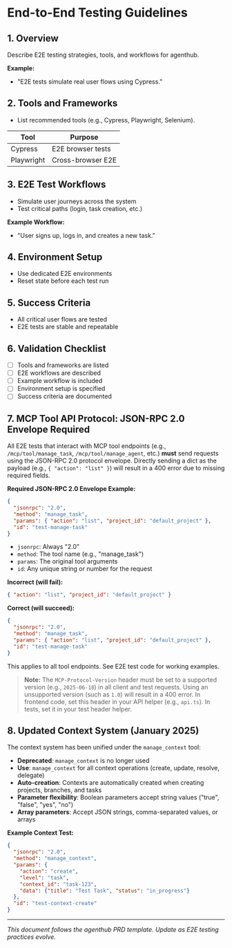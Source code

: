 # End-to-End Testing Guidelines

## 1. Overview
Describe E2E testing strategies, tools, and workflows for agenthub.

**Example:**
- "E2E tests simulate real user flows using Cypress."

## 2. Tools and Frameworks
- List recommended tools (e.g., Cypress, Playwright, Selenium).

| Tool       | Purpose           |
|------------|------------------|
| Cypress    | E2E browser tests |
| Playwright | Cross-browser E2E|

## 3. E2E Test Workflows
- Simulate user journeys across the system
- Test critical paths (login, task creation, etc.)

**Example Workflow:**
- "User signs up, logs in, and creates a new task."

## 4. Environment Setup
- Use dedicated E2E environments
- Reset state before each test run

## 5. Success Criteria
- All critical user flows are tested
- E2E tests are stable and repeatable

## 6. Validation Checklist
- [ ] Tools and frameworks are listed
- [ ] E2E workflows are described
- [ ] Example workflow is included
- [ ] Environment setup is specified
- [ ] Success criteria are documented

## 7. MCP Tool API Protocol: JSON-RPC 2.0 Envelope Required

All E2E tests that interact with MCP tool endpoints (e.g., `/mcp/tool/manage_task`, `/mcp/tool/manage_agent`, etc.) **must** send requests using the JSON-RPC 2.0 protocol envelope. Directly sending a dict as the payload (e.g., `{ "action": "list" }`) will result in a 400 error due to missing required fields.

**Required JSON-RPC 2.0 Envelope Example:**

```json
{
  "jsonrpc": "2.0",
  "method": "manage_task",
  "params": { "action": "list", "project_id": "default_project" },
  "id": "test-manage-task"
}
```

- `jsonrpc`: Always "2.0"
- `method`: The tool name (e.g., "manage_task")
- `params`: The original tool arguments
- `id`: Any unique string or number for the request

**Incorrect (will fail):**
```json
{ "action": "list", "project_id": "default_project" }
```

**Correct (will succeed):**
```json
{
  "jsonrpc": "2.0",
  "method": "manage_task",
  "params": { "action": "list", "project_id": "default_project" },
  "id": "test-manage-task"
}
```

This applies to all tool endpoints. See E2E test code for working examples.

> **Note:** The `MCP-Protocol-Version` header must be set to a supported version (e.g., `2025-06-18`) in all client and test requests. Using an unsupported version (such as `1.0`) will result in a 400 error. In frontend code, set this header in your API helper (e.g., `api.ts`). In tests, set it in your test header helper.

## 8. Updated Context System (January 2025)

The context system has been unified under the `manage_context` tool:
- **Deprecated**: `manage_context` is no longer used
- **Use**: `manage_context` for all context operations (create, update, resolve, delegate)
- **Auto-creation**: Contexts are automatically created when creating projects, branches, and tasks
- **Parameter flexibility**: Boolean parameters accept string values ("true", "false", "yes", "no")
- **Array parameters**: Accept JSON strings, comma-separated values, or arrays

**Example Context Test:**
```json
{
  "jsonrpc": "2.0",
  "method": "manage_context",
  "params": {
    "action": "create",
    "level": "task",
    "context_id": "task-123",
    "data": {"title": "Test Task", "status": "in_progress"}
  },
  "id": "test-context-create"
}
```

---
*This document follows the agenthub PRD template. Update as E2E testing practices evolve.* 